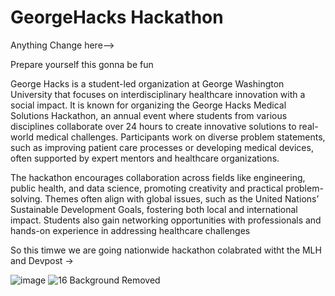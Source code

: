 # GeorgeHacks Hackathon

Anything Change here-->

Prepare yourself this gonna be fun

George Hacks is a student-led organization at George Washington University that focuses on interdisciplinary healthcare innovation with a social impact. It is known for organizing the George Hacks Medical Solutions Hackathon, an annual event where students from various disciplines collaborate over 24 hours to create innovative solutions to real-world medical challenges. Participants work on diverse problem statements, such as improving patient care processes or developing medical devices, often supported by expert mentors and healthcare organizations.

The hackathon encourages collaboration across fields like engineering, public health, and data science, promoting creativity and practical problem-solving. Themes often align with global issues, such as the United Nations’ Sustainable Development Goals, fostering both local and international impact. Students also gain networking opportunities with professionals and hands-on experience in addressing healthcare challenges

So this timwe we are going nationwide hackathon colabrated witht the MLH and Devpost -> 

![image](https://github.com/user-attachments/assets/6c0835c4-4128-444c-a55a-ccb56567e8fa) ![16 Background Removed](https://github.com/user-attachments/assets/c978f0f1-a7a5-4374-b588-506f68470233)
